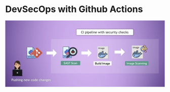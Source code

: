 # DevSecOps with Github Actions

<img src="pictures/DevSecOps-pipeline-GH-Actions-python-app.png?raw=true" width="1000">
